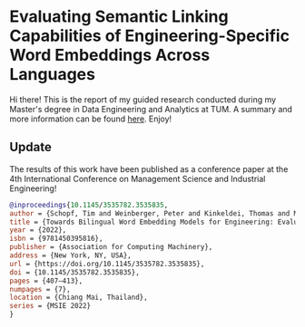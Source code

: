 # Evaluating Semantic Linking Capabilities of Engineering-Specific Word Embeddings Across Languages

Hi there! This is the report of my guided research conducted during my Master's degree in Data Engineering and Analytics at TUM. A summary and more information can be found [here](https://wwwmatthes.in.tum.de/pages/7dzpd6msesw4/Guided-Research-Peter-Weinberger). Enjoy!

## Update

The results of this work have been published as a conference paper at the 4th International Conference on Management Science and Industrial Engineering!

```bibtex
@inproceedings{10.1145/3535782.3535835,
author = {Schopf, Tim and Weinberger, Peter and Kinkeldei, Thomas and Matthes, Florian},
title = {Towards Bilingual Word Embedding Models for Engineering: Evaluating Semantic Linking Capabilities of Engineering-Specific Word Embeddings Across Languages},
year = {2022},
isbn = {9781450395816},
publisher = {Association for Computing Machinery},
address = {New York, NY, USA},
url = {https://doi.org/10.1145/3535782.3535835},
doi = {10.1145/3535782.3535835},
pages = {407–413},
numpages = {7},
location = {Chiang Mai, Thailand},
series = {MSIE 2022}
}
```

